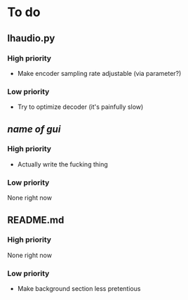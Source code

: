 # To do

## lhaudio.py

### High priority
- Make encoder sampling rate adjustable (via parameter?)

### Low priority
- Try to optimize decoder (it's painfully slow)

## *name of gui*

### High priority
- Actually write the fucking thing

### Low priority
None right now

## README.md

### High priority
None right now

### Low priority
- Make background section less pretentious

